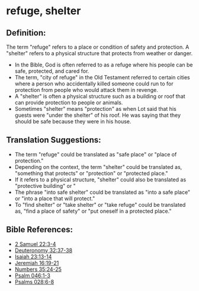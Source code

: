 # refuge, shelter #

## Definition: ##

The term "refuge" refers to a place or condition of safety and protection. A "shelter" refers to a physical structure that protects from weather or danger.

* In the Bible, God is often referred to as a refuge where his people can be safe, protected, and cared for.
* The term, "city of refuge" in the Old Testament referred to certain cities where a person who accidentally killed someone could run to for protection from people who would attack them in revenge.
* A "shelter" is often a physical structure such as a building or roof that can provide protection to people or animals.
* Sometimes "shelter" means "protection" as when Lot said that his guests were "under the shelter" of his roof. He was saying that they should be safe because they were in his house.

## Translation Suggestions: ##

* The term "refuge" could be translated as "safe place" or "place of protection."
* Depending on the context, the term "shelter" could be translated as, "something that protects" or "protection" or "protected place."
* If it refers to a physical structure, "shelter" could also be translated as "protective building" or "
* The phrase "into safe shelter" could be translated as "into a safe place" or "into a place that will protect."
* To "find shelter" or "take shelter" or "take refuge" could be translated as, "find a place of safety" or "put oneself in a protected place."

## Bible References: ##

* [2 Samuel 22:3-4](en/tn/2sa/help/22/03)
* [Deuteronomy 32:37-38](en/tn/deu/help/32/37)
* [Isaiah 23:13-14](en/tn/isa/help/23/13)
* [Jeremiah 16:19-21](en/tn/jer/help/16/19)
* [Numbers 35:24-25](en/tn/num/help/35/24)
* [Psalm 046:1-3](en/tn/psa/help/46/01)
* [Psalms 028:6-8](en/tn/psa/help/28/06)